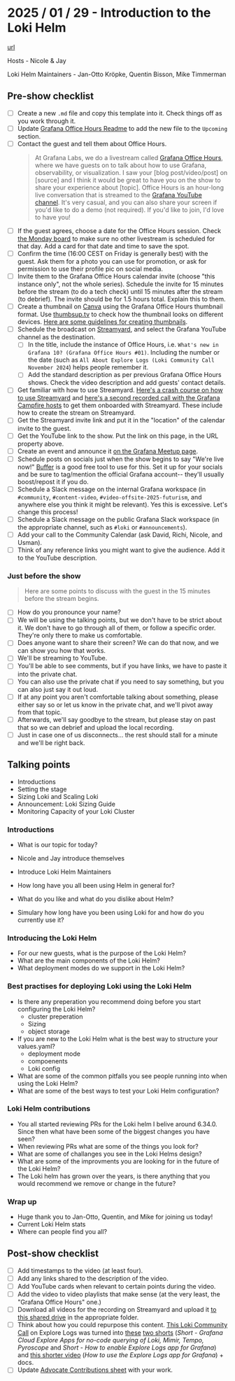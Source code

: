 # 2025 / 01 / 29 - Introduction to the Loki Helm

[url](https://youtube.com/live/ZqumpIXutXg)

Hosts -  Nicole & Jay

Loki Helm Maintainers - Jan-Otto Kröpke, Quentin Bisson, Mike Timmerman

## Pre-show checklist

- [ ] Create a new `.md` file and copy this template into it. Check things off as you work through it.
- [ ] Update [Grafana Office Hours Readme](projects/Grafana%20Office%20Hours/Grafana%20Office%20Hours%20Readme.md) to add the new file to the `Upcoming` section.
- [ ] Contact the guest and tell them about Office Hours.
	> At Grafana Labs, we do a livestream called [Grafana Office Hours](https://www.youtube.com/watch?v=uk7NoagbJ28&list=PLDGkOdUX1Ujrrse-cdj20RRah9hyHdxBu), where we have guests on to talk about how to use Grafana, observability, or visualization. I saw your [blog post/video/post] on [source] and I think it would be great to have you on the show to share your experience about [topic].
	Office Hours is an hour-long live conversation that is streamed to the [Grafana YouTube channel](https://youtube.com/@grafana). It's very casual, and you can also share your screen if you'd like to do a demo (not required). If you'd like to join, I'd love to have you! 
- [ ] If the guest agrees, choose a date for the Office Hours session. Check [the Monday board](https://grafana-labs.monday.com/boards/5724430500) to make sure no other livestream is scheduled for that day. Add a card for that date and time to save the spot.
- [ ] Confirm the time (16:00 CEST on Friday is generally best) with the guest. Ask them for a photo you can use for promotion, or ask for permission to use their profile pic on social media.
- [ ] Invite them to the Grafana Office Hours calendar invite (choose "this instance only", not the whole series). Schedule the invite for 15 minutes before the stream (to do a tech check) until 15 minutes after the stream (to debrief). The invite should be for 1.5 hours total. Explain this to them.
- [ ] Create a thumbnail on [Canva](https://canva.com) using the Grafana Office Hours thumbnail format. Use [thumbsup.tv](https://thumbsup.tv) to check how the thumbnail looks on different devices. [Here are some guidelines for creating thumbnails](https://notes.nicolevanderhoeven.com/Create+engaging+thumbnails).
- [ ] Schedule the broadcast on [Streamyard](https://streamyard.com), and select the Grafana YouTube channel as the destination.
	- [ ] In the title, include the instance of Office Hours, i.e. `What's new in Grafana 10? (Grafana Office Hours #01)`. Including the number or the date (such as `All About Explore Logs (Loki Community Call November 2024`) helps people remember it.
	- [ ] Add the standard description as per previous Grafana Office Hours shows. Check the video description and add guests' contact details.
- [ ] Get familiar with how to use Streamyard. [Here's a crash course on how to use Streamyard](https://drive.google.com/file/d/1hb8FeoO88zinZu638MfnBwGctyspgfm0/view?usp=drive_link) and [here's a second recorded call with the Grafana Campfire hosts](https://drive.google.com/file/d/1hdX4SvDM67KRwGkzA6HWEETK1-gy8iUk/view?usp=drive_link) to get them onboarded with Streamyard. These include how to create the stream on Streamyard.
- [ ] Get the Streamyard invite link and put it in the "location" of the calendar invite to the guest.
- [ ] Get the YouTube link to the show. Put the link on this page, in the URL property above.
- [ ] Create an event and announce it [on the Grafana Meetup page](https://www.meetup.com/grafana-friends-virtual-meetup-group/).
- [ ] Schedule posts on socials just when the show begins to say "We're live now!" [Buffer](https://buffer.com/) is a good free tool to use for this. Set it up for your socials and be sure to tag/mention the official Grafana account-- they'll usually boost/repost it if you do.
- [ ] Schedule a Slack message on the internal Grafana workspace (in `#community`, `#content-video`, `#video-offsite-2025-futurism`, and anywhere else you think it might be relevant). Yes this is excessive. Let's change this process!
- [ ] Schedule a Slack message on the public Grafana Slack workspace (in the appropriate channel, such as `#loki` or `#announcements`).
- [ ] Add your call to the Community Calendar (ask David, Richi, Nicole, and Usman).
- [ ] Think of any reference links you might want to give the audience. Add it to the YouTube description.
### Just before the show

> Here are some points to discuss with the guest in the 15 minutes before the stream begins.

- [ ] How do you pronounce your name?
- [ ] We will be using the talking points, but we don't have to be strict about it. We don't have to go through all of them, or follow a specific order. They're only there to make us comfortable.
- [ ] Does anyone want to share their screen? We can do that now, and we can show you how that works.
- [ ] We'll be streaming to YouTube.
- [ ] You'll be able to see comments, but if you have links, we have to paste it into the private chat.
- [ ] You can also use the private chat if you need to say something, but you can also just say it out loud.
- [ ] If at any point you aren't comfortable talking about something, please either say so or let us know in the private chat, and we'll pivot away from that topic.
- [ ] Afterwards, we'll say goodbye to the stream, but please stay on past that so we can debrief and upload the local recording.
- [ ] Just in case one of us disconnects... the rest should stall for a minute and we'll be right back.

## Talking points

* Introductions
* Setting the stage
* Sizing Loki and Scaling Loki
* Announcement: Loki Sizing Guide
* Monitoring Capacity of your Loki Cluster

### Introductions

* What is our topic for today?
* Nicole and Jay introduce themselves
* Introduce Loki Helm Maintainers

* How long have you all been using Helm in general for?
* What do you like and what do you dislike about Helm?
* Simulary how long have you been using Loki for and how do you currently use it?

### Introducing the Loki Helm

* For our new guests, what is the purpose of the Loki Helm?
* What are the main components of the Loki Helm?
* What deployment modes do we support in the Loki Helm? 

### Best practises for deploying Loki using the Loki Helm

* Is there any preperation you recommend doing before you start configuring the Loki Helm?
  - cluster preperation
  - Sizing
  - object storage
* If you are new to the Loki Helm what is the best way to structure your values.yaml?
  - deployment mode
  - compoenents
  - Loki config
* What are some of the common pitfalls you see people running into when using the Loki Helm?
* What are some of the best ways to test your Loki Helm configuration?

### Loki Helm contributions

* You all started reviewing PRs for the Loki helm I belive around 6.34.0. Since then what have been some of the biggest changes you have seen?
* When reviewing PRs what are some of the things you look for?
* What are some of challanges you see in the Loki Helms design?
* What are some of the improvments you are looking for in the future of the Loki Helm?
* The Loki helm has grown over the years, is there anything that you would recommend we remove or change in the future?


### Wrap up

* Huge thank you to Jan-Otto, Quentin, and Mike for joining us today!
* Current Loki Helm stats
* Where can people find you all?


## Post-show checklist

- [ ] Add timestamps to the video (at least four).
- [ ] Add any links shared to the description of the video.
- [ ] Add YouTube cards when relevant to certain points during the video.
- [ ] Add the video to video playlists that make sense (at the very least, the "Grafana Office Hours" one.)
- [ ] Download all videos for the recording on Streamyard and upload it [to this shared drive](https://drive.google.com/drive/folders/1sLnnYzmphet7K7QwogcZrYDI-Re07HS4) in the appropriate folder.
- [ ] Think about how you could repurpose this content. [This Loki Community Call](https://youtube.com/live/XJMQbEuBeMc) on Explore Logs was turned into [these](https://youtube.com/shorts/6RfI5UeJo08) [two shorts](https://youtube.com/shorts/jx1DATkGIz4) (*Short - Grafana Cloud Explore Apps for no-code querying of Loki, Mimir, Tempo, Pyroscope* and *Short - How to enable Explore Logs app for Grafana*) and [this shorter video](https://youtu.be/eXwE2vqLcyY) (*How to use the Explore Logs app for Grafana*) + docs.
- [ ] Update [Advocate Contributions sheet](https://docs.google.com/spreadsheets/d/1LataDRRX4DZy8VnCiBDXmynjmpOJdibM7ek_uvpim4Y/edit?gid=0#gid=0) with your work.
